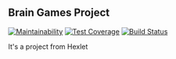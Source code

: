 ## Brain Games Project

[![Maintainability](https://api.codeclimate.com/v1/badges/4b605063481bffd875f5/maintainability)](https://codeclimate.com/github/mr-bmv/project-lvl1-s160/maintainability)
[![Test Coverage](https://api.codeclimate.com/v1/badges/4b605063481bffd875f5/test_coverage)](https://codeclimate.com/github/mr-bmv/project-lvl1-s160/test_coverage)
[![Build Status](https://travis-ci.org/mr-bmv/project-lvl1-s160.svg?branch=master)](https://travis-ci.org/mr-bmv/project-lvl1-s160)

It's a project from Hexlet


